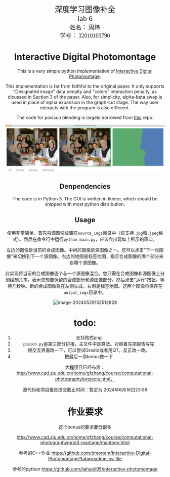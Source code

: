 <center>
  <font face="黑体" size = 5>
    深度学习图像补全
  </font>
   <center><font face="黑体" size = 5>
     lab 6
  </font>
  <center><font face="黑体" size = 4>
    姓名： 周炜
  </font>
  <center><font face="黑体" size = 4>
    学号： 32010103790
  </font>
</center> 

# Interactive Digital Photomontage

This is a very simple python Implementation of [Interactive Digital Photomontage](https://grail.cs.washington.edu/projects/photomontage/photomontage.pdf).

This implementation is far from faithful to the original paper. It only supports "Designated image" data penalty and "colors" interaction penalty, as dicussed in Section 3 of the paper. Also, for simplicity, alpha-beta swap is used in place of alpha expansion in the graph-cut stage. The way user interacts with the program is also different.

The code for poisson blending is largely borrowed from [this](https://github.com/PPPW/poisson-image-editing) repo.

![GUI](code/gui.png)

## Denpendencies

The code is in Python 3. The GUI is written in tkinter, which should be shipped with most python distribution.

## Usage

使用非常简单。首先将源图像放置在`source_imgs`目录中（仅支持`.jpg`和`.jpeg`格式）。然后在命令行中运行`python main.py`，应该会出现如上所示的窗口。

左边的图像是当前的合成图像。中间的图像是源图像之一。您可以点击"下一张图像"来切换到下一个源图像。右边的地图是标签地图，指示合成图像的哪个部分来自哪个源图像。

此实现将当前的合成图像逐个与一个源图像混合。您只需在合成图像和源图像上分别绘制几笔，表示您想要保留的合成部分和源图像部分。然后点击"运行"按钮，等待几秒钟。新的合成图像将在左侧生成，右侧是标签地图。这两个图像将保存在`output_imgs`目录中。

![image-20240529152512828](C:\Users\Administrator\AppData\Roaming\Typora\typora-user-images\image-20240529152512828.png)

# todo:

1. 支持格式png
2. `posion.py`是第三部分拼接，主文件中是算法。对照着先把报告写完
3. 把交互界面改一下，可以尝试Gradio或者用QT，反正改一改。
4. 把最后一项bonus做一下

大程项目已经布置：http://www.cad.zju.edu.cn/home/gfzhang/course/computational-photography/projects.html，

源代码和项目报告提交截止时间：暂定为 2024年6月16日23:59



# 作业要求

这个bonus的要求要低很多

http://www.cad.zju.edu.cn/home/gfzhang/course/computational-photography/proj3-mantage/mantage.html

参考的C++作业 https://github.com/dmortem/Interactive-Digital-Photomontage?tab=readme-ov-file

参考的python https://github.com/jiahaoli95/interactive-photomontage
